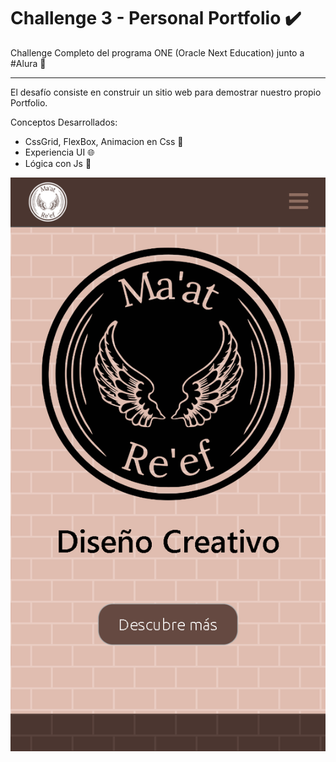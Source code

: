# Challenge 3 - Personal Portfolio  :heavy_check_mark:

<!-- Front Matter -->
Challenge Completo del programa ONE (Oracle Next Education) junto a #Alura :raised_hands:

---

<!-- Body -->
El desafío consiste en construir un sitio web para demostrar nuestro propio Portfolio.

Conceptos Desarrollados:
- CssGrid, FlexBox, Animacion en Css :triangular_ruler:
- Experiencia UI :globe_with_meridians:
- Lógica con Js :high_brightness: 

![Home](./img/view-portfolio.png)